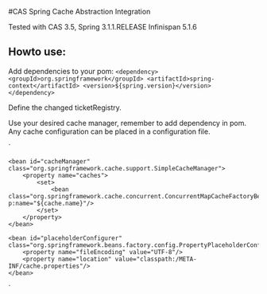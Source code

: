 #CAS Spring Cache Abstraction Integration


Tested with CAS 3.5, Spring 3.1.1.RELEASE Infinispan 5.1.6

## Howto use:

Add dependencies to your pom:
`
    <dependency>
        <groupId>org.springframework</groupId>
        <artifactId>spring-context</artifactId>
        <version>${spring.version}</version>
    </dependency>
`

Define the changed ticketRegistry.

Use your desired cache manager, remember to add dependency in pom. Any cache configuration can be placed in a configuration file.

`
    <bean id="ticketRegistry" class="no.get.cas.ticket.registry.SpringCacheTicketRegistry">
        <property name="cacheManager" ref="cacheManager"/>
    </bean>

    <bean id="cacheManager" class="org.springframework.cache.support.SimpleCacheManager">
        <property name="caches">
            <set>
                <bean class="org.springframework.cache.concurrent.ConcurrentMapCacheFactoryBean" p:name="${cache.name}"/>
            </set>
        </property>
    </bean>

    <bean id="placeholderConfigurer" class="org.springframework.beans.factory.config.PropertyPlaceholderConfigurer">
        <property name="fileEncoding" value="UTF-8"/>
        <property name="location" value="classpath:/META-INF/cache.properties"/>
    </bean>
`